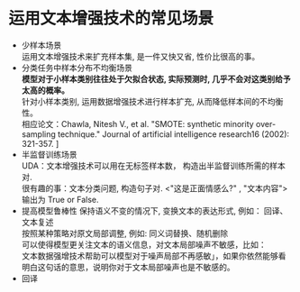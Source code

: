 # 运用文本增强技术的常见场景
- 少样本场景  
运用文本增强技术来扩充样本集, 是一件又快又省, 性价比很高的事。  
- 分类任务中样本分布不均衡场景  
**模型对于小样本类别往往处于欠拟合状态, 实际预测时, 几乎不会对这类别给予太高的概率。**  
针对小样本类别, 运用数据增强技术进行样本扩充, 从而降低样本间的不均衡性。  
相应论文：Chawla, Nitesh V., et al. "SMOTE: synthetic minority over-sampling technique." Journal of artificial intelligence research16 (2002): 321-357. ]
- 半监督训练场景  
UDA：文本增强技术可以用在无标签样本数， 构造出半监督训练所需的样本对.  
很有趣的事：文本分类问题, 构造句子对. <"这是正面情感么?" , "文本内容"> 输出为 True or False.  
- 提高模型鲁棒性
保持语义不变的情况下, 变换文本的表达形式, 例如： 回译、文本复述  
按照某种策略对原文局部调整, 例如: 同义词替换、随机删除  
可以使得模型更关注文本的语义信息，对文本局部噪声不敏感，比如：  
文本数据强增技术帮助可以模型对于噪声局部不再感敏」，如果你依然能够看明白这句话的意思，说明你对于文本局部噪声也是不敏感的。
- 回译  
